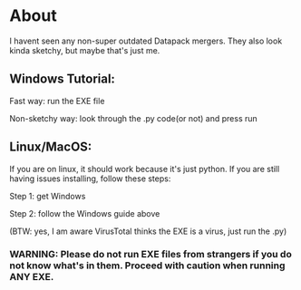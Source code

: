 # About
I havent seen any non-super outdated Datapack mergers. They also look kinda sketchy, but maybe that's just me.

## Windows Tutorial:

Fast way: run the EXE file

Non-sketchy way: look through the .py code(or not) and press run

## Linux/MacOS:
If you are on linux, it should work because it's just python.
If you are still having issues installing, follow these steps:

Step 1: get Windows

Step 2: follow the Windows guide above


(BTW: yes, I am aware VirusTotal thinks the EXE is a virus, just run the .py)

### WARNING: Please do not run EXE files from strangers if you do not know what's in them. Proceed with caution when running ANY EXE.